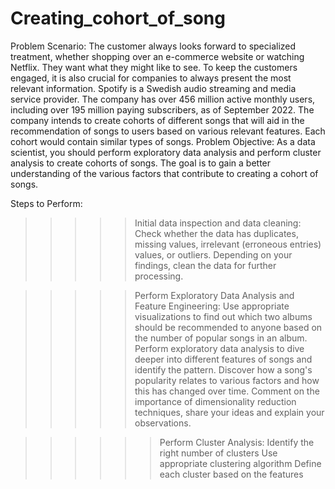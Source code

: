 # Creating_cohort_of_song
Problem Scenario:      The customer always looks forward to specialized treatment, whether shopping over an e-commerce website or watching Netflix. They want what they might like to see. To keep the customers engaged, it is also crucial for companies to always present the most relevant information. Spotify is a Swedish audio streaming and media service provider. The company has over 456 million active monthly users, including over 195 million paying subscribers, as of September 2022. The company intends to create cohorts of different songs that will aid in the recommendation of songs to users based on various relevant features. Each cohort would contain similar types of songs.
Problem Objective:      As a data scientist, you should perform exploratory data analysis and perform cluster analysis to create cohorts of songs. The goal is to gain a better understanding of the various factors that contribute to creating a cohort of songs.


Steps to Perform:

>>>>> Initial data inspection and data cleaning:      Check whether the data has duplicates, missing values, irrelevant (erroneous entries) values, or outliers.
                                                      Depending on your findings, clean the data for further processing.
>>>>> 

>>>>> Perform Exploratory Data Analysis and Feature Engineering:   Use appropriate visualizations to find out which two albums should be recommended to anyone based on the number of popular songs in an album.
                                                                   Perform exploratory data analysis to dive deeper into different features of songs and identify the pattern.
                                                                   Discover how a song's popularity relates to various factors and how this has changed over time.
                                                                   Comment on the importance of dimensionality reduction techniques, share your ideas and explain your observations.


>>>>>> Perform Cluster Analysis:         Identify the right number of clusters
                                         Use appropriate clustering algorithm
                                         Define each cluster based on the features
